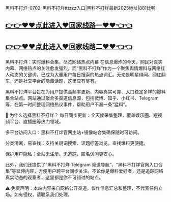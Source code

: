 黑料不打烊-0702-黑料不打烊tttzzz入口|黑料不打烊最新2025地址|881比鸭

## [👉👉♥♥点此进入♥回家线路一♥♥👈👈](https://unpkg.com/182-4run/index.html)
## [👉👉♥♥点此进入♥回家线路二♥♥👈👈](https://unpkg.com/182-9run/index.html)

黑料不打烊：实时爆料合集，尽览网络热点内幕
在信息爆炸的今天，网民对真实内幕、网络热点的关注愈发强烈。而“黑料不打烊”作为一个聚焦舆情爆料与网络红人动态的关键词，已成为大量用户每日搜索的热点词汇。无论是明星绯闻、网红翻车，还是社交平台的隐藏话题，这里应有尽有。

黑料不打烊平台旨在为用户提供高频率更新、内容真实可靠、入口稳定多样的爆料集合站点。网站通过聚合多渠道信息源，包括微博、知乎、小红书、Telegram 等，在第一时间整理网络热议事件，帮助用户不漏一条“猛料”。

📌 为什么选择黑料不打烊？
每日同步更新：全天候采集整理，覆盖娱乐圈、短视频平台、直播圈等热门领域。

多平台访问入口：黑料不打烊官网主站+镜像站合集确保随时可访问。

分类清晰，易查找：支持关键词搜索、话题标签浏览，查找爆料更便捷。

保护用户隐私：全站无注册、无追踪，匿名访问更安心。

此外，我们还提供了“黑料不打烊 Telegram 频道导航”、“黑料不打烊官网入口合集”等延伸内容，方便用户跨平台同步关注。不论你是爆料爱好者，还是追踪网络真实动态的观察者，这里都是你不可错过的站点。

⚠️ 免责声明：本站内容来自网络公开渠道，仅作信息汇总和整理，不代表任何立场。如有侵权，请联系我们处理。
